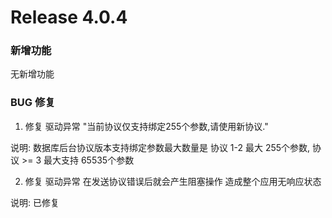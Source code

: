 # Release 4.0.4

### 新增功能

无新增功能

### BUG 修复

1. 修复 驱动异常 "当前协议仅支持绑定255个参数,请使用新协议."

说明: 数据库后台协议版本支持绑定参数最大数量是 协议 1-2 最大 255个参数, 协议 >= 3 最大支持 65535个参数

2. 修复 驱动异常 在发送协议错误后就会产生阻塞操作 造成整个应用无响应状态

说明: 已修复
